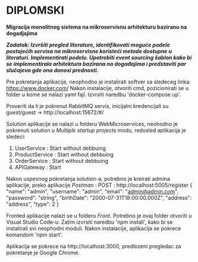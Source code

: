 # **DIPLOMSKI**
**Migracija monolitnog sistema na mikroservisnu arhitekturu baziranu na dogadjajima**

***Zadatak: Izvršiti pregled literature, identifikovati moguće podele postojećih servisa na mikroservisne koristeći metode dostupne u literaturi. Implementirati podelu. Upotrebiti event sourcing šablon kako bi se implementirala arhitektura bazirana na događajima i predstaviti par slučajeva gde ona donosi prednosti.***

Pre pokretanja aplikacije, neophodno je instalirati softver sa sledeceg linka: https://www.docker.com/ 
Nakon instalacije, otvoriti cmd, pozicionirati se u folder u kome se nalazi yaml fajl. Izvrsiti naredbu 'docker-compose up'.

Proveriti da li je pokrenut RabbitMQ servis, inicijalni kredencijali su guest/guest -> http://localhost:15672/#/

Solution aplikacije se nalazi u folderu WebMicroservices, neohodno je pokrenuti solution u *Multiple startup projects* modu, redosled aplikacija je sledeci:
  1. UserService : Start without debbuing
  2. ProductService : Start without debbuing
  3. OrderService : Start without debbuing
  4. APIGateway : Start 

Nakon uspesnog pokretanja solution-a, potrebno je kreirati admina aplikacije, preko aplikacije *Postman* :
  POST :
  http://localhost:5005/register
    {
        "name": "admin",
        "username": "admin",
        "email": "admin@admin.com",
        "password": "string",
        "birthDate": "2000-07-31T18:00:00.000Z",
        "address": "address",
        "type": 2
    }

Fronted aplikacije nalazi se u folderu *Front*. Potrebno je ovaj folder otvoriti u Visual Studio Code-u. Zatim izvrsiti naredbu 'npm install', kako bi se instalirali svi neophodni moduli. Nakon instalacije, aplikacija se pokrece komandom 'npm start'.

Aplikacija se pokrece na http://localhost:3000, predlozeni pregledac za pokretanje je Google Chrome.
